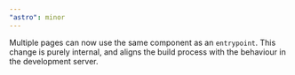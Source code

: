 ```yaml
---
"astro": minor
---
```


Multiple pages can now use the same component as an `entrypoint`. This change is purely internal, and aligns the build process with the behaviour in the development server.